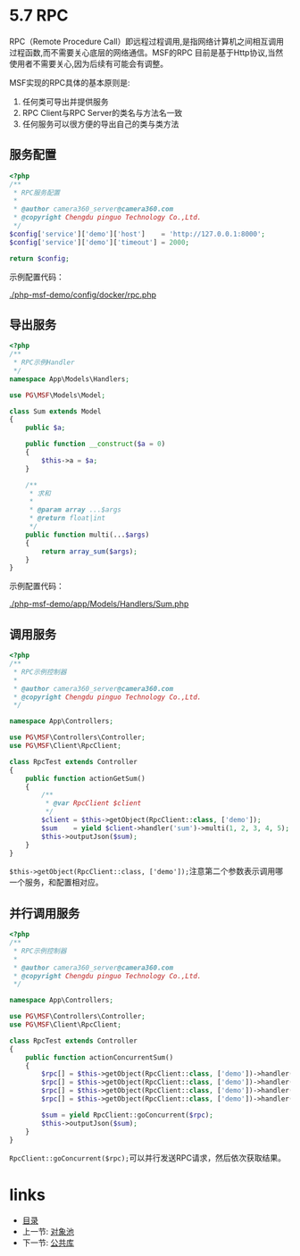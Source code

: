 # 5.7 RPC

RPC（Remote Procedure Call）即远程过程调用,是指网络计算机之间相互调用过程函数,而不需要关心底层的网络通信。MSF的RPC 目前是基于Http协议,当然使用者不需要关心,因为后续有可能会有调整。

MSF实现的RPC具体的基本原则是:

1. 任何类可导出并提供服务
2. RPC Client与RPC Server的类名与方法名一致
3. 任何服务可以很方便的导出自己的类与类方法

## 服务配置

```php
<?php
/**
 * RPC服务配置
 *
 * @author camera360_server@camera360.com
 * @copyright Chengdu pinguo Technology Co.,Ltd.
 */
$config['service']['demo']['host']    = 'http://127.0.0.1:8000';
$config['service']['demo']['timeout'] = 2000;

return $config;
```

示例配置代码：

[./php-msf-demo/config/docker/rpc.php](https://github.com/pinguo/php-msf/pinguo/config/docker/rpc.php)

## 导出服务

```php
<?php
/**
 * RPC示例Handler
 */
namespace App\Models\Handlers;

use PG\MSF\Models\Model;

class Sum extends Model
{
    public $a;

    public function __construct($a = 0)
    {
        $this->a = $a;
    }

    /**
     * 求和
     *
     * @param array ...$args
     * @return float|int
     */
    public function multi(...$args)
    {
        return array_sum($args);
    }
}
```

示例配置代码：

[./php-msf-demo/app/Models/Handlers/Sum.php](https://github.com/pinguo/php-msf-demo/blob/master/app/Models/Handlers/Sum.php)

## 调用服务

```php
<?php
/**
 * RPC示例控制器
 *
 * @author camera360_server@camera360.com
 * @copyright Chengdu pinguo Technology Co.,Ltd.
 */

namespace App\Controllers;

use PG\MSF\Controllers\Controller;
use PG\MSF\Client\RpcClient;

class RpcTest extends Controller
{
    public function actionGetSum()
    {
        /**
         * @var RpcClient $client
         */
        $client = $this->getObject(RpcClient::class, ['demo']);
        $sum    = yield $client->handler('sum')->multi(1, 2, 3, 4, 5);
        $this->outputJson($sum);
    }
}
```

`$this->getObject(RpcClient::class, ['demo']);`注意第二个参数表示调用哪一个服务，和配置相对应。

## 并行调用服务

```php
<?php
/**
 * RPC示例控制器
 *
 * @author camera360_server@camera360.com
 * @copyright Chengdu pinguo Technology Co.,Ltd.
 */

namespace App\Controllers;

use PG\MSF\Controllers\Controller;
use PG\MSF\Client\RpcClient;

class RpcTest extends Controller
{
    public function actionConcurrentSum()
    {
        $rpc[] = $this->getObject(RpcClient::class, ['demo'])->handler('sum')->func('multi', 1, 2, 3, 4, 5);
        $rpc[] = $this->getObject(RpcClient::class, ['demo'])->handler('sum')->func('multi', 1, 2, 3, 4);
        $rpc[] = $this->getObject(RpcClient::class, ['demo'])->handler('sum')->func('multi', 1, 2, 3);
        $rpc[] = $this->getObject(RpcClient::class, ['demo'])->handler('sum')->func('multi', 1, 2);

        $sum = yield RpcClient::goConcurrent($rpc);
        $this->outputJson($sum);
    }
}
```

`RpcClient::goConcurrent($rpc);`可以并行发送RPC请求，然后依次获取结果。


# links
  * [目录](README.md)
  * 上一节: [对象池](chapter-5/5.6-对象池.md)
  * 下一节: [公共库](chapter-5/5.8-公共库.md)